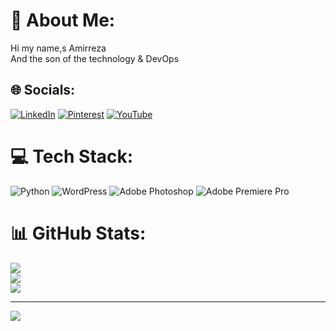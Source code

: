 # 💫 About Me:
Hi my name,s Amirreza<br>And the son of the technology & DevOps 


## 🌐 Socials:
[![LinkedIn](https://img.shields.io/badge/LinkedIn-%230077B5.svg?logo=linkedin&logoColor=white)](https://linkedin.com/in/AmirrezaShaerpour) [![Pinterest](https://img.shields.io/badge/Pinterest-%23E60023.svg?logo=Pinterest&logoColor=white)](https://pinterest.com/amirrezashaerpour) [![YouTube](https://img.shields.io/badge/YouTube-%23FF0000.svg?logo=YouTube&logoColor=white)](https://youtube.com/@amirrezadev) 

# 💻 Tech Stack:
![Python](https://img.shields.io/badge/python-3670A0?style=flat&logo=python&logoColor=ffdd54) ![WordPress](https://img.shields.io/badge/WordPress-%23117AC9.svg?style=flat&logo=WordPress&logoColor=white) ![Adobe Photoshop](https://img.shields.io/badge/adobe%20photoshop-%2331A8FF.svg?style=flat&logo=adobe%20photoshop&logoColor=white) ![Adobe Premiere Pro](https://img.shields.io/badge/Adobe%20Premiere%20Pro-9999FF.svg?style=flat&logo=Adobe%20Premiere%20Pro&logoColor=white)
# 📊 GitHub Stats:
![](https://github-readme-stats.vercel.app/api?username=amirreza0sh&theme=dark&hide_border=false&include_all_commits=false&count_private=false)<br/>
![](https://nirzak-streak-stats.vercel.app/?user=amirreza0sh&theme=dark&hide_border=false)<br/>
![](https://github-readme-stats.vercel.app/api/top-langs/?username=amirreza0sh&theme=dark&hide_border=false&include_all_commits=false&count_private=false&layout=compact)

---
[![](https://visitcount.itsvg.in/api?id=amirreza0sh&icon=0&color=0)](https://visitcount.itsvg.in)

<!-- Proudly created with GPRM ( https://gprm.itsvg.in ) -->
